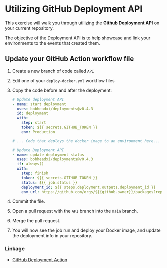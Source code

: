 # Utilizing GitHub Deployment API
This exercise will walk you through utilizing the **Github Deployment API** on your current repository.

The objective of the Deployment API is to help showcase and link your environments to the events that created them.

## Update your GitHub Action workflow file

1. Create a new branch of code called `API`
1. Edit one of your `deploy-docker.yml` workflow files
1. Copy the code before and after the deployment:

    ```yml
    # Update deployment API
    - name: start deployment
      uses: bobheadxi/deployments@v0.4.3
      id: deployment
      with:
        step: start
        token: ${{ secrets.GITHUB_TOKEN }}
        env: Production

    # ... Code that deploys the docker image to an environment here...

    # Update Deployment API
    - name: update deployment status
      uses: bobheadxi/deployments@v0.4.3
      if: always()
      with:
        step: finish
        token: ${{ secrets.GITHUB_TOKEN }}
        status: ${{ job.status }}
        deployment_id: ${{ steps.deployment.outputs.deployment_id }}
        env_url: https://github.com/orgs/${{github.owner}}/packages?repo_name=${{github.repository}}
    ```

1. Commit the file.
1. Open a pull request with the `API` branch into the `main` branch.
1. Merge the pull request.
1. You will now see the job run and deploy your Docker image, and update the deployment info in your repository.

### Linkage
- [GitHub Deployment Action](https://github.com/marketplace/actions/github-deployments)